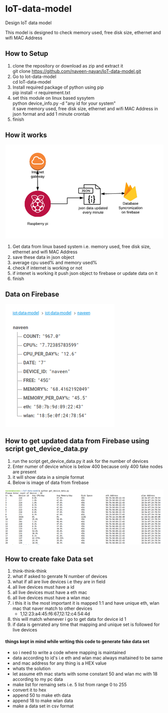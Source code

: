 # IoT-data-model
Design IoT data model

This model is designed to check memory used, free disk size, ethernet and wifi MAC Address

## How to Setup

1. clone the repository or download as zip and extract it  
   git clone https://github.com/naveen-nayan/IoT-data-model.git  
2. Go to Iot-data-model  
   cd IoT-data-model  
3. Install required package of python using pip  
   pip install -r requirement.txt  
4. set this module on linux based sysytem  
   python device_info.py -d "any id for your system"   
   it save memory used, free disk size, ethernet and wifi MAC Address in json format and add 1 minute crontab   
5. finish  

## How it works
![Working model of IoT-data-model](https://github.com/naveen-nayan/IoT-data-model/blob/master/IoT-data-model.png)

1. Get data from linux based system i.e. memory used, free disk size, ethernet and wifi MAC Address
2. save these data in json object
3. average cpu used% and memory used%
4. check if internet is working or not  
5. if intenet is working it push json object to firebase or update data on it
6. finish

## Data on Firebase
   ![Data-on-fiebase](https://github.com/naveen-nayan/IoT-data-model/blob/master/firbase-data.png)
   
## How to get updated data from Firebase using script get_device_data.py

1. run the script get_device_data.py it ask for the number of devices
2. Enter numer of device whice is below 400 because only 400 fake nodes are present
3. it will show data in a simple format
4. Below is image of data from firebase

![Data-from-fiebase](https://github.com/naveen-nayan/IoT-data-model/blob/master/data-from-firebase.png)

## How to create fake Data set
1. think-think-think   
2. what if asked to genrate N number of devices  
3. what if all are live devices i.e they are in field  
4. all live devices must have a id  
5. all live devices must have a eth mac  
6. all live devices must have a wlan mac  
7. i this it is the most important it is mapped 1:1 and have unique eth, wlan mac that naver match to other devices 
   - 1,12:23:a4:45:f6:67,12:12:c4:54:4d  
8. this will match whenever i go to get data for device id 1  
8. if data is genrated any time that mapping and unique set is followed for live devices  

#### things kept in mind while writing this code to generate fake data set  
- so i need to write a code where mapping is maintained   
- data according to id's i.e eth and wlan mac always maitained to be same  
- and mac address for any thing is a HEX value   
- whats the solution  
- let assume eth mac starts with some constant 50 and wlan mc with 18 according to my pc data  
- make list for remaing sets i.e. 5 list from range 0 to 255  
- convert it to hex  
- append 50 to make eth data  
- append 18 to make wlan data  
- make a data set in csv format  
